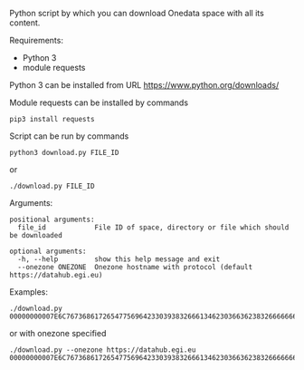 Python script by which you can download Onedata space with all its content. 

Requirements:
- Python 3
- module requests

Python 3 can be installed from URL
https://www.python.org/downloads/

Module requests can be installed by commands

```
pip3 install requests
```

Script can be run by commands

```
python3 download.py FILE_ID
```

or

```
./download.py FILE_ID
```

Arguments:
```
positional arguments:
  file_id            File ID of space, directory or file which should be downloaded

optional arguments:
  -h, --help         show this help message and exit
  --onezone ONEZONE  Onezone hostname with protocol (default https://datahub.egi.eu)
```

Examples:
```
./download.py 00000000007E6C76736861726547756964233039383266613462303663623832666666623932633661366363396433636432636837353962233037646231353336326536646363363633393039396136613030383537643738636832366538233134613830313936336235363761656533376665396536633536666434636235636834653138
```

or with onezone specified

```
./download.py --onezone https://datahub.egi.eu  00000000007E6C76736861726547756964233039383266613462303663623832666666623932633661366363396433636432636837353962233037646231353336326536646363363633393039396136613030383537643738636832366538233134613830313936336235363761656533376665396536633536666434636235636834653138
```
